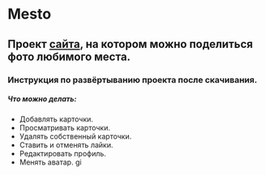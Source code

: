 # Mesto  
Проект [сайта](https://artem-chumak.github.io/mesto/), на котором можно поделиться фото любимого места.  
---
### Инструкция по развёртыванию проекта после скачивания.

##### Что можно делать:
- Добавлять карточки.
- Просматривать карточки.
- Удалять собственный карточки.
- Ставить и отменять лайки.
- Редактировать профиль.
- Менять аватар.
gi
